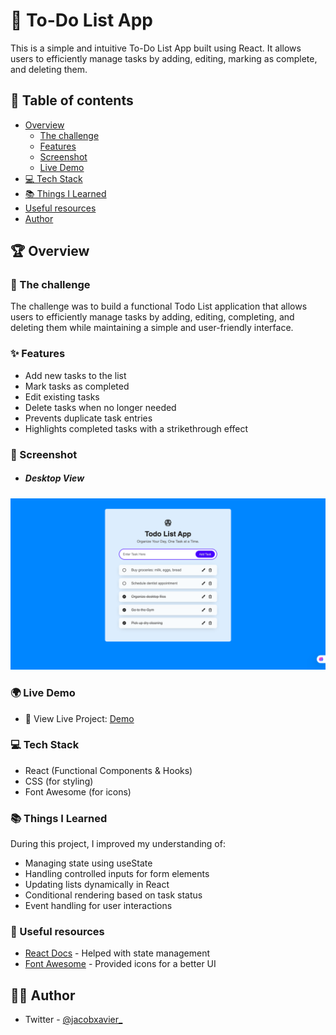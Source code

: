 # 📝 To-Do List App

This is a simple and intuitive To-Do List App built using React. It allows users to efficiently manage tasks by adding, editing, marking as complete, and deleting them.

## 📌 Table of contents

- [Overview](#overview)
  - [The challenge](#the-challenge)
  - [Features](#Features)
  - [Screenshot](#screenshot)
  - [Live Demo](#Live-Demo)
- [💻 Tech Stack](#tech-stack)
- [📚 Things I Learned](#things-learned)
- [Useful resources](#useful-resources)
- [Author](#author)

## 🏆 Overview

### 🚀 The challenge

The challenge was to build a functional Todo List application that allows users to efficiently manage tasks by adding, editing, completing, and deleting them while maintaining a simple and user-friendly interface.

### ✨ Features

- Add new tasks to the list
- Mark tasks as completed
- Edit existing tasks
- Delete tasks when no longer needed
- Prevents duplicate task entries
- Highlights completed tasks with a strikethrough effect

### 📸 Screenshot

- ##### Desktop View

![Screenshot](public/screenshot_1.png)

### 🌍 Live Demo

- 🔗 View Live Project: [Demo](https://todo-app-jacb.netlify.app/)

### 💻 Tech Stack

- React (Functional Components & Hooks)
- CSS (for styling)
- Font Awesome (for icons)

### 📚 Things I Learned

During this project, I improved my understanding of:

- Managing state using useState
- Handling controlled inputs for form elements
- Updating lists dynamically in React
- Conditional rendering based on task status
- Event handling for user interactions

### 🔗 Useful resources

- [React Docs](https://react.dev/) - Helped with state management
- [Font Awesome](https://fontawesome.com/) - Provided icons for a better UI

## 👨‍💻 Author

- Twitter - [@jacobxavier\_](https://twitter.com/jacobxavier_)
